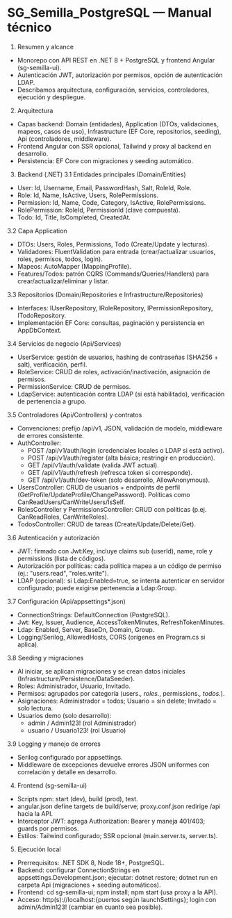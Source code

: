 # SG_Semilla_PostgreSQL — Manual técnico

1) Resumen y alcance
- Monorepo con API REST en .NET 8 + PostgreSQL y frontend Angular (sg-semilla-ui). 
- Autenticación JWT, autorización por permisos, opción de autenticación LDAP. 
- Describamos arquitectura, configuración, servicios, controladores, ejecución y despliegue.

2) Arquitectura
- Capas backend: Domain (entidades), Application (DTOs, validaciones, mapeos, casos de uso), Infrastructure (EF Core, repositorios, seeding), Api (controladores, middleware). 
- Frontend Angular con SSR opcional, Tailwind y proxy al backend en desarrollo. 
- Persistencia: EF Core con migraciones y seeding automático.

3) Backend (.NET)
3.1 Entidades principales (Domain/Entities)
- User: Id, Username, Email, PasswordHash, Salt, RoleId, Role. 
- Role: Id, Name, IsActive, Users, RolePermissions. 
- Permission: Id, Name, Code, Category, IsActive, RolePermissions. 
- RolePermission: RoleId, PermissionId (clave compuesta). 
- Todo: Id, Title, IsCompleted, CreatedAt.

3.2 Capa Application
- DTOs: Users, Roles, Permissions, Todo (Create/Update y lecturas). 
- Validadores: FluentValidation para entrada (crear/actualizar usuarios, roles, permisos, todos, login). 
- Mapeos: AutoMapper (MappingProfile). 
- Features/Todos: patrón CQRS (Commands/Queries/Handlers) para crear/actualizar/eliminar y listar.

3.3 Repositorios (Domain/Repositories e Infrastructure/Repositories)
- Interfaces: IUserRepository, IRoleRepository, IPermissionRepository, ITodoRepository. 
- Implementación EF Core: consultas, paginación y persistencia en AppDbContext.

3.4 Servicios de negocio (Api/Services)
- UserService: gestión de usuarios, hashing de contraseñas (SHA256 + salt), verificación, perfil. 
- RoleService: CRUD de roles, activación/inactivación, asignación de permisos. 
- PermissionService: CRUD de permisos. 
- LdapService: autenticación contra LDAP (si está habilitado), verificación de pertenencia a grupo.

3.5 Controladores (Api/Controllers) y contratos
- Convenciones: prefijo /api/v1, JSON, validación de modelo, middleware de errores consistente. 
- AuthController: 
  - POST /api/v1/auth/login (credenciales locales o LDAP si está activo). 
  - POST /api/v1/auth/register (alta básica; restringir en producción). 
  - GET  /api/v1/auth/validate (valida JWT actual). 
  - GET  /api/v1/auth/refresh (refresca token si corresponde). 
  - GET  /api/v1/auth/dev-token (solo desarrollo, AllowAnonymous). 
- UsersController: CRUD de usuarios + endpoints de perfil (GetProfile/UpdateProfile/ChangePassword). Políticas como CanReadUsers/CanWriteUsers/IsSelf. 
- RolesController y PermissionsController: CRUD con políticas (p.ej. CanReadRoles, CanWriteRoles). 
- TodosController: CRUD de tareas (Create/Update/Delete/Get).

3.6 Autenticación y autorización
- JWT: firmado con Jwt:Key, incluye claims sub (userId), name, role y permissions (lista de códigos). 
- Autorización por políticas: cada política mapea a un código de permiso (ej.: "users.read", "roles.write"). 
- LDAP (opcional): si Ldap:Enabled=true, se intenta autenticar en servidor configurado; puede exigirse pertenencia a Ldap:Group.

3.7 Configuración (Api/appsettings*.json)
- ConnectionStrings: DefaultConnection (PostgreSQL). 
- Jwt: Key, Issuer, Audience, AccessTokenMinutes, RefreshTokenMinutes. 
- Ldap: Enabled, Server, BaseDn, Domain, Group. 
- Logging/Serilog, AllowedHosts, CORS (orígenes en Program.cs si aplica).

3.8 Seeding y migraciones
- Al iniciar, se aplican migraciones y se crean datos iniciales (Infrastructure/Persistence/DataSeeder). 
- Roles: Administrador, Usuario, Invitado. 
- Permisos: agrupados por categoría (users.*, roles.*, permissions.*, todos.*). 
- Asignaciones: Administrador = todos; Usuario = sin delete; Invitado = solo lectura. 
- Usuarios demo (solo desarrollo): 
  - admin / Admin123! (rol Administrador) 
  - usuario / Usuario123! (rol Usuario)

3.9 Logging y manejo de errores
- Serilog configurado por appsettings. 
- Middleware de excepciones devuelve errores JSON uniformes con correlación y detalle en desarrollo.

4) Frontend (sg-semilla-ui)
- Scripts npm: start (dev), build (prod), test. 
- angular.json define targets de build/serve; proxy.conf.json redirige /api hacia la API. 
- Interceptor JWT: agrega Authorization: Bearer y maneja 401/403; guards por permisos. 
- Estilos: Tailwind configurado; SSR opcional (main.server.ts, server.ts).

5) Ejecución local
- Prerrequisitos: .NET SDK 8, Node 18+, PostgreSQL. 
- Backend: configurar ConnectionStrings en appsettings.Development.json; ejecutar: dotnet restore; dotnet run en carpeta Api (migraciones + seeding automáticos). 
- Frontend: cd sg-semilla-ui; npm install; npm start (usa proxy a la API). 
- Acceso: http(s)://localhost:{puertos según launchSettings}; login con admin/Admin123! (cambiar en cuanto sea posible).
